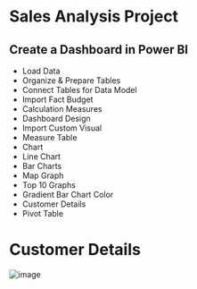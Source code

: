 # Sales Analysis Project

## Create a Dashboard in Power BI
* Load Data
* Organize & Prepare Tables
* Connect Tables for Data Model
* Import Fact Budget
* Calculation Measures
* Dashboard Design
* Import Custom Visual
* Measure Table
* Chart
* Line Chart
* Bar Charts
* Map Graph
* Top 10 Graphs
* Gradient Bar Chart Color
* Customer Details
* Pivot Table

# Customer Details

![image](https://github.com/user-attachments/assets/3b1f1c66-1c93-46a3-b2b2-c8a0faad67bf)


